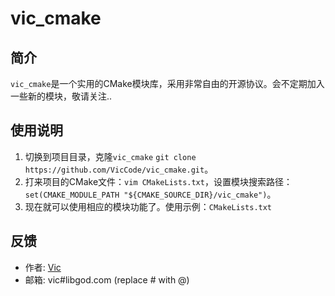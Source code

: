 # vic_cmake

## 简介
`vic_cmake`是一个实用的CMake模块库，采用非常自由的开源协议。会不定期加入一些新的模块，敬请关注..

## 使用说明
1. 切换到项目目录，克隆`vic_cmake` `git clone https://github.com/VicCode/vic_cmake.git`。
2. 打来项目的CMake文件：`vim CMakeLists.txt`，设置模块搜索路径：`set(CMAKE_MODULE_PATH "${CMAKE_SOURCE_DIR}/vic_cmake")`。
3. 现在就可以使用相应的模块功能了。使用示例：`CMakeLists.txt`

## 反馈
* 作者: [Vic](http://blog.libgod.com "libGod")
* 邮箱: vic#libgod.com (replace # with @)

